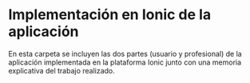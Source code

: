 # Implementación en Ionic de la aplicación
En esta carpeta se incluyen las dos partes (usuario y profesional) de la aplicación implementada en la plataforma Ionic junto con una memoria explicativa del trabajo realizado.
